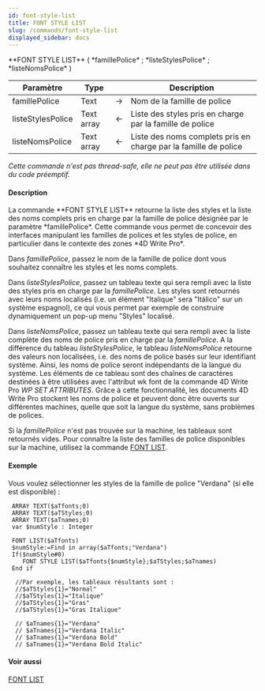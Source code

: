 ```yaml
---
id: font-style-list
title: FONT STYLE LIST
slug: /commands/font-style-list
displayed_sidebar: docs
---
```


<!--REF #_command_.FONT STYLE LIST.Syntax-->**FONT STYLE LIST** ( *famillePolice* ; *listeStylesPolice* ; *listeNomsPolice* )<!-- END REF-->
<!--REF #_command_.FONT STYLE LIST.Params-->
| Paramètre | Type |  | Description |
| --- | --- | --- | --- |
| famillePolice | Text | &#8594;  | Nom de la famille de police |
| listeStylesPolice | Text array | &#8592; | Liste des styles pris en charge par la famille de police |
| listeNomsPolice | Text array | &#8592; | Liste des noms complets pris en charge par la famille de police |

<!-- END REF-->

*Cette commande n'est pas thread-safe, elle ne peut pas être utilisée dans du code préemptif.*


#### Description 

<!--REF #_command_.FONT STYLE LIST.Summary-->La commande **FONT STYLE LIST** retourne la liste des styles et la liste des noms complets pris en charge par la famille de police désignée par le paramètre *famillePolice*.<!-- END REF--> Cette commande vous permet de concevoir des interfaces manipulant les familles de polices et les styles de police, en particulier dans le contexte des zones *4D Write Pro*. 

Dans *famillePolice*, passez le nom de la famille de police dont vous souhaitez connaître les styles et les noms complets.

Dans *listeStylesPolice*, passez un tableau texte qui sera rempli avec la liste des styles pris en charge par la *famillePolice*. Les styles sont retournés avec leurs noms localisés (i.e. un élément "Italique" sera "Itálico" sur un système espagnol), ce qui vous permet par exemple de construire dynamiquement un pop-up menu "Styles" localisé.

Dans *listeNomsPolice*, passez un tableau texte qui sera rempli avec la liste complète des noms de police pris en charge par la *famillePolice*. A la différence du tableau *listeStylesPolice*, le tableau *listeNomsPolice* retourne des valeurs non localisées, i.e. des noms de police basés sur leur identifiant système. Ainsi, les noms de police seront indépendants de la langue du système. Les éléments de ce tableau sont des chaînes de caractères destinées à être utilisées avec l'attribut wk font de la commande 4D Write Pro *WP SET ATTRIBUTES*. Grâce à cette fonctionnalité, les documents 4D Write Pro stockent les noms de police et peuvent donc être ouverts sur différentes machines, quelle que soit la langue du système, sans problèmes de polices. 

 Si la *famillePolice* n'est pas trouvée sur la machine, les tableaux sont retournés vides. Pour connaître la liste des familles de police disponibles sur la machine, utilisez la commande [FONT LIST](font-list.md).

#### Exemple 

Vous voulez sélectionner les styles de la famille de police "Verdana" (si elle est disponible) :

```4d
 ARRAY TEXT($aTfonts;0)
 ARRAY TEXT($aTStyles;0)
 ARRAY TEXT($aTnames;0)
 var $numStyle : Integer
 
 FONT LIST($aTfonts)
 $numStyle:=Find in array($aTfonts;"Verdana")
 If($numStyle#0)
    FONT STYLE LIST($aTfonts{$numStyle};$aTStyles;$aTnames)
 End if
 
  //Par exemple, les tableaux résultants sont :
  //$aTStyles{1}="Normal"
  //$aTStyles{1}="Italique"
  //$aTStyles{1}="Gras"
  //$aTStyles{1}="Gras Italique"
 
  // $aTnames{1}="Verdana"
  // $aTnames{1}="Verdana Italic"
  // $aTnames{1}="Verdana Bold"
  // $aTnames{1}="Verdana Bold Italic"
```

#### Voir aussi 

[FONT LIST](font-list.md)  